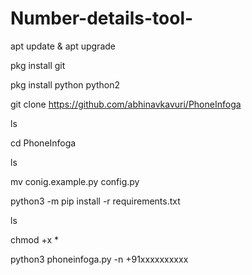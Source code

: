 # Number-details-tool-
apt update & apt upgrade

pkg install git

pkg install python python2

git clone https://github.com/abhinavkavuri/PhoneInfoga

ls 

cd PhoneInfoga

ls 

mv conig.example.py config.py

python3 -m pip install -r requirements.txt

ls

chmod +x *

python3 phoneinfoga.py -n +91xxxxxxxxxx
